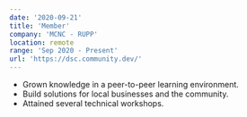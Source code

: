 ```yaml
---
date: '2020-09-21'
title: 'Member'
company: 'MCNC - RUPP'
location: remote
range: 'Sep 2020 - Present'
url: 'https://dsc.community.dev/'
---
```


- Grown knowledge in a peer-to-peer learning environment.
- Build solutions for local businesses and the community.
- Attained several technical workshops.
